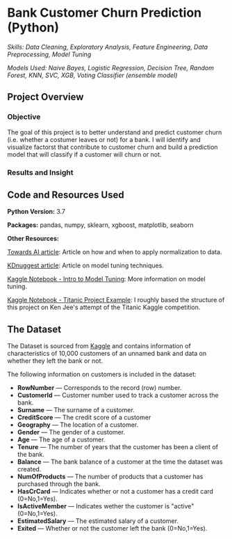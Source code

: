 # Bank Customer Churn Prediction (Python) 

*Skills: Data Cleaning, Exploratory Analysis, Feature Engineering, Data Preprocessing, Model Tuning*

*Models Used: Naive Bayes, Logistic Regression, Decision Tree, Random Forest, KNN, SVC, XGB, Voting Classifier (ensemble model)*

## Project Overview 

### Objective 
The goal of this project is to better understand and predict customer churn (i.e. whether a costumer leaves or not) for a bank. I will identify and visualize factorst that contribute to customer churn and build a prediction model that will classify if a customer will churn or not. 

### Results and Insight


## Code and Resources Used 
**Python Version:** 3.7

**Packages:** pandas, numpy, sklearn, xgboost, matplotlib, seaborn

**Other Resources:**

[Towards AI article](https://towardsai.net/p/data-science/how-when-and-why-should-you-normalize-standardize-rescale-your-data-3f083def38ff): Article on how and when to apply normalization to data.

[KDnuggest article](https://www.kdnuggets.com/2019/01/fine-tune-machine-learning-models-forecasting.html): Article on model tuning techniques.

[Kaggle Notebook - Intro to Model Tuning](https://www.kaggle.com/willkoehrsen/intro-to-model-tuning-grid-and-random-search): More information on model tuning.

[Kaggle Notebook - Titanic Project Example](https://www.kaggle.com/kenjee/titanic-project-example): I roughly based the structure of this project on Ken Jee's attempt of the Titanic Kaggle competition. 

## The Dataset 

The Dataset is sourced from [Kaggle](https://www.kaggle.com/adammaus/predicting-churn-for-bank-customers) and contains information of characteristics of 10,000 customers of an unnamed bank and data on whether they left the bank or not. 

The following information on customers is included in the dataset: 

* **RowNumber** — Corresponds to the record (row) number. 
* **CustomerId** — Customer number used to track a customer across the bank.
* **Surname** — The surname of a customer. 
* **CreditScore** — The credit score of a customer 
* **Geography** — The location of a customer.
* **Gender** — The gender of a customer.
* **Age** — The age of a customer. 
* **Tenure** — The number of years that the customer has been a client of the bank. 
* **Balance** — The bank balance of a customer at the time the dataset was created.
* **NumOfProducts** — The number of products that a customer has purchased through the bank.
* **HasCrCard** — Indicates whether or not a customer has a credit card (0=No,1=Yes). 
* **IsActiveMember** — Indicates wether the customer is "active" (0=No,1=Yes).
* **EstimatedSalary** — The estimated salary of a customer. 
* **Exited** — Whether or not the customer left the bank (0=No,1=Yes).






